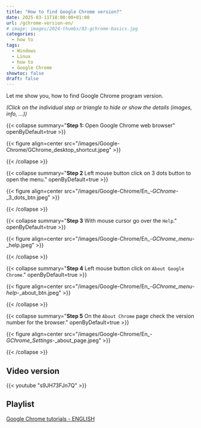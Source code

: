 ```yaml
---
title: "How to find Google Chrome version?"
date: 2025-03-11T18:00:00+01:00
url: /gchrome-version-en/
# image: images/2024-thumbs/03-gchrome-basics.jpg
categories: 
  - how to
tags: 
  - Windows
  - Linux
  - how to
  - Google Chrome
showtoc: false
draft: false
---
```


Let me show you, how to find Google Chrome program version.

*(Click on the individual step or triangle to hide or show the details (images, info, ...))*

{{< collapse summary="**Step 1:** Open Google Chrome web browser" openByDefault=true >}}

   {{< figure align=center src="/images/Google-Chrome/GChrome_desktop_shortcut.jpeg" >}} 

{{< /collapse >}}

{{< collapse summary="**Step 2** Left mouse button click on 3 dots button to open the menu." openByDefault=true >}}

   {{< figure align=center src="/images/Google-Chrome/En_-_GChrome_-_3_dots_btn.jpeg" >}} 

{{< /collapse >}}

{{< collapse summary="**Step 3** With mouse cursor go over the `Help`." openByDefault=true >}}
   
   {{< figure align=center src="/images/Google-Chrome/En_-_GChrome_menu_-_help.jpeg" >}}

{{< /collapse >}}

{{< collapse summary="**Step 4** Left mouse button click on `About Google Chrome`." openByDefault=true >}}

   {{< figure align=center src="/images/Google-Chrome/En_-_GChrome_menu_-_help_-_about_btn.jpeg" >}}

{{< /collapse >}}

{{< collapse summary="**Step 5** On the `About Chrome` page check the version number for the browser." openByDefault=true >}}
   
   {{< figure align=center src="/images/Google-Chrome/En_-_GChrome_Settings_-_about_page.jpeg" >}}

{{< /collapse >}}

## Video version

{{< youtube "s9JH73FJn7Q" >}}

## Playlist

[Google Chrome tutorials - ENGLISH](https://www.youtube.com/playlist?list=PLbvZxzmdNckyQKS45307M3BBSR6hKSDGY "Click/tap to open the YouTube playlist")